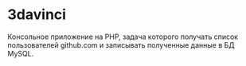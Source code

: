 # 3davinci

Консольное приложение на PHP, задача которого получать список пользователей github.com и записывать полученные данные в БД MySQL.
